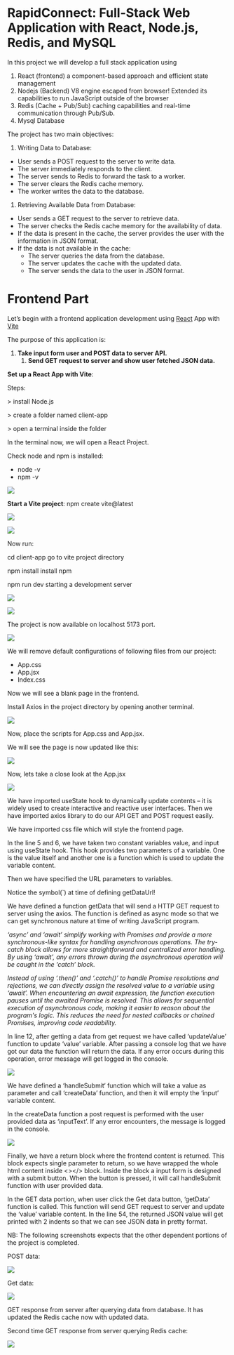 # RapidConnect: Full-Stack Web Application with React, Node.js, Redis, and MySQL

In this project we will develop a full stack application using

1.  React (frontend) a component-based approach and efficient state management
2.  Nodejs (Backend) V8 engine escaped from browser! Extended its capabilities to run JavaScript outside of the browser
3.  Redis (Cache + Pub/Sub) caching capabilities and real-time communication through Pub/Sub.
4.  Mysql Database

The project has two main objectives:

1.  Writing Data to Database:
-   User sends a POST request to the server to write data.
-   The server immediately responds to the client.
-   The server sends to Redis to forward the task to a worker.
-   The server clears the Redis cache memory.
-   The worker writes the data to the database.
1.  Retrieving Available Data from Database:
-   User sends a GET request to the server to retrieve data.
-   The server checks the Redis cache memory for the availability of data.
-   If the data is present in the cache, the server provides the user with the information in JSON format.
-   If the data is not available in the cache:
    -   The server queries the data from the database.
    -   The server updates the cache with the updated data.
    -   The server sends the data to the user in JSON format.

# **Frontend Part**

Let’s begin with a frontend application development using [React](https://react.dev/) App with [Vite](https://vitejs.dev/)

The purpose of this application is:

1.  **Take input form user and POST data to server API.**
    1.  **Send GET request to server and show user fetched JSON data.**

**Set up a React App with Vite**:

Steps:

\> install Node.js

\> create a folder named client-app

\> open a terminal inside the folder

In the terminal now, we will open a React Project.

Check node and npm is installed:

-   node -v
-   npm -v

![](media/f34a55dee028a1a7dd69a33de5141e16.png)

**Start a Vite project**: npm create vite@latest

![](media/c190ecc395c7b8b53dc21265633eb740.png)

![](media/4057961224e62dfb591daecb3a9a4374.png)

Now run:

cd client-app go to vite project directory

npm install install npm

npm run dev starting a development server

![](media/3fea53c8dd550be7a2c1fd3555ea6d8c.png)

![](media/731d988da41652375f0d414033bb287a.png)

The project is now available on localhost 5173 port.

![](media/ddec066b7ef96e747c38768b024b9297.png)

We will remove default configurations of following files from our project:

-   App.css
-   App.jsx
-   Index.css

Now we will see a blank page in the frontend.

Install Axios in the project directory by opening another terminal.

![](media/f52bc5e35833a16bd3fcb2e73fada3b8.jpeg)

Now, place the scripts for App.css and App.jsx.

We will see the page is now updated like this:

![](media/a5839940cc9dcc997f1afe5f7207b325.png)

Now, lets take a close look at the App.jsx

![](media/83f0462690b6b7d7aacdd58b96938199.png)

We have imported useState hook to dynamically update contents – it is widely used to create interactive and reactive user interfaces. Then we have imported axios library to do our API GET and POST request easily.

We have imported css file which will style the frontend page.

In the line 5 and 6, we have taken two constant variables value, and input using useState hook. This hook provides two parameters of a variable. One is the value itself and another one is a function which is used to update the variable content.

Then we have specified the URL parameters to variables.

Notice the symbol(\`) at time of defining getDataUrl!

We have defined a function getData that will send a HTTP GET request to server using the axios. The function is defined as async mode so that we can get synchronous nature at time of writing JavaScript program.

*‘async’ and ‘await’ simplify working with Promises and provide a more synchronous-like syntax for handling asynchronous operations. The try-catch block allows for more straightforward and centralized error handling. By using ‘await’, any errors thrown during the asynchronous operation will be caught in the ‘catch’ block.*

*Instead of using ‘.then()’ and ‘.catch()’ to handle Promise resolutions and rejections, we can directly assign the resolved value to a variable using ‘await’. When encountering an await expression, the function execution pauses until the awaited Promise is resolved. This allows for sequential execution of asynchronous code, making it easier to reason about the program's logic. This reduces the need for nested callbacks or chained Promises, improving code readability.*

In line 12, after getting a data from get request we have called ‘updateValue’ function to update ‘value’ variable. After passing a console log that we have got our data the function will return the data. If any error occurs during this operation, error message will get logged in the console.

![](media/6d246583ecad6ef8705ed43409ed789a.png)

We have defined a ‘handleSubmit‘ function which will take a value as parameter and call ‘createData’ function, and then it will empty the ‘input’ variable content.

In the createData function a post request is performed with the user provided data as ‘inputText’. If any error encounters, the message is logged in the console.

![](media/9c3f7eea97095ea77d1ea3869cddefa7.png)

Finally, we have a return block where the frontend content is returned. This block expects single parameter to return, so we have wrapped the whole html content inside \<\>\</\> block. Inside the block a input form is designed with a submit button. When the button is pressed, it will call handleSubmit function with user provided data.

In the GET data portion, when user click the Get data button, ‘getData’ function is called. This function will send GET request to server and update the ‘value’ variable content. In the line 54, the returned JSON value will get printed with 2 indents so that we can see JSON data in pretty format.

NB: The following screenshots expects that the other dependent portions of the project is completed.

POST data:

![](media/050db4a47eee13ac50171e23a0518fa8.png)

Get data:

![](media/aff76bbe99f50788b6c9b23043783cab.png)

GET response from server after querying data from database. It has updated the Redis cache now with updated data.

Second time GET response from server querying Redis cache:

![](media/aad38e8df8883629c2d9a0e0c65ee4df.png)
